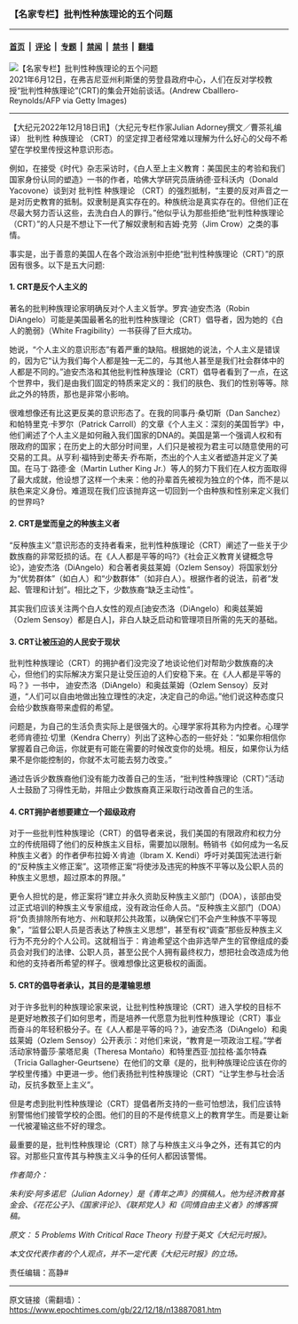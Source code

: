 ### 【名家专栏】批判性种族理论的五个问题

---

#### [首页](../../../..?n13887081) &nbsp;|&nbsp; [评论](../../../../../epoch-comment?n13887081) &nbsp;|&nbsp; [专题](../../../../../epoch-special?n13887081) &nbsp;|&nbsp; [禁闻](../../../../../epoch-news?n13887081) &nbsp;|&nbsp; [禁书](../../../../../books?n13887081) &nbsp;|&nbsp; [翻墙](https://github.com/gfw-breaker/nogfw/blob/master/README.md?n13887081)


<div><img alt="【名家专栏】批判性种族理论的五个问题" class="attachment-djy_600_400 size-djy_600_400 wp-post-image" src="https://i.epochtimes.com/assets/uploads/2022/12/id13887087-GettyImages-1233450533-1200x735-700x420-600x400.jpg"/>
<div class="caption">
 2021年6月12日，在弗吉尼亚州利斯堡的劳登县政府中心，人们在反对学校教授“批判性种族理论”(CRT)的集会开始前谈话。(Andrew Cballlero-Reynolds/AFP via Getty Images)
</div></div><hr/><div class="post_content" id="artbody" itemprop="articleBody">
 <!-- article content begin -->
 <p>
  【大纪元2022年12月18日讯】（大纪元专栏作家Julian Adorney撰文／曹茶礼编译）
  <ok href="https://www.epochtimes.com/gb/tag/%E6%89%B9%E5%88%A4%E6%80%A7.html">
   批判性
  </ok>
  <ok href="https://www.epochtimes.com/gb/tag/%E7%A7%8D%E6%97%8F%E7%90%86%E8%AE%BA.html">
   种族理论
  </ok>
  （CRT）的坚定捍卫者经常难以理解为什么好心的父母不希望在学校里传授这种意识形态。
 </p>
 <p>
  例如，在接受《时代》杂志采访时，《白人至上主义教育：美国民主的考验和我们国家身份认同的塑造》一书的作者，哈佛大学研究员唐纳德·亚科沃内（Donald Yacovone）谈到对
  <ok href="https://www.epochtimes.com/gb/tag/%E6%89%B9%E5%88%A4%E6%80%A7.html">
   批判性
  </ok>
  <ok href="https://www.epochtimes.com/gb/tag/%E7%A7%8D%E6%97%8F%E7%90%86%E8%AE%BA.html">
   种族理论
  </ok>
  （CRT）的强烈抵制，“主要的反对声音之一是对历史教育的抵制。奴隶制是真实存在的。种族统治是真实存在的。但他们正在尽最大努力否认这些，去洗白白人的罪行。”他似乎认为那些拒绝“批判性种族理论（CRT）”的人只是不想让下一代了解奴隶制和吉姆·克劳（Jim Crow）之类的事情。
 </p>
 <p>
  事实是，出于善意的美国人在各个政治派别中拒绝“批判性种族理论（CRT）”的原因有很多。以下是五大问题:
 </p>
 <h4>
  1. CRT是反个人主义的
 </h4>
 <p>
  著名的批判种族理论家明确反对个人主义哲学。罗宾·迪安杰洛（Robin DiAngelo）可能是美国最著名的批判性种族理论（CRT）倡导者，因为她的《白人的脆弱》（White Fragibility）一书获得了巨大成功。
 </p>
 <p>
  她说，“个人主义的意识形态”有着严重的缺陷。根据她的说法，个人主义是错误的，因为它“认为我们每个人都是独一无二的，与其他人甚至是我们社会群体中的人都是不同的。”迪安杰洛和其他批判性种族理论（CRT）倡导者看到了一点，在这个世界中，我们是由我们固定的特质来定义的：我们的肤色、我们的性别等等。除此之外的特质，那也是非常小影响。
 </p>
 <p>
  很难想像还有比这更反美的意识形态了。在我的同事丹·桑切斯（Dan Sanchez）和帕特里克·卡罗尔（Patrick Carroll）的文章《个人主义：深刻的美国哲学》中，他们阐述了个人主义是如何融入我们国家的DNA的。美国是第一个强调人权和有限政府的国家；在历史上的大部分时间里，人们只是被视为君主可以随意使用的可交易的工具。从亨利·福特到史蒂夫·乔布斯，杰出的个人主义者塑造并定义了美国。在马丁·路德·金（Martin Luther King Jr.）等人的努力下我们在人权方面取得了最大成就，他设想了这样一个未来：他的孙辈首先被视为独立的个体，而不是以肤色来定义身份。难道现在我们应该抛弃这一切回到一个由种族和性别来定义我们的世界吗?
 </p>
 <h4>
  2. CRT是堂而皇之的种族主义者
 </h4>
 <p>
  “反种族主义”意识形态的支持者看来，批判性种族理论（CRT）阐述了一些关于少数族裔的非常贬损的话。在《人人都是平等的吗?》《社会正义教育关键概念导论》，迪安杰洛（DiAngelo）和合著者奥兹莱姆（Ozlem Sensoy）将国家划分为“优势群体”（如白人）和“少数群体”（如非白人）。根据作者的说法，前者“发起、管理和计划”。相比之下，少数族裔“缺乏主动性”。
 </p>
 <p>
  其实我们应该关注两个白人女性的观点[迪安杰洛（DiAngelo）和奥兹莱姆（Ozlem Sensoy）都是白人]，非白人缺乏启动和管理项目所需的先天的基础。
 </p>
 <h4>
  3. CRT让被压迫的人民安于现状
 </h4>
 <p>
  批判性种族理论（CRT）的拥护者们没完没了地谈论他们对帮助少数族裔的决心，但他们的实际解决方案只是让受压迫的人们安稳下来。在《人人都是平等的吗？》一书中， 迪安杰洛（DiAngelo）和奥兹莱姆（Ozlem Sensoy）反对道，“人们可以自由地做出独立理性的决定，决定自己的命运。”他们说这种态度只会给少数族裔带来虚假的希望。
 </p>
 <p>
  问题是，为自己的生活负责实际上是很强大的。心理学家将其称为内控者。心理学老师肯德拉·切里（Kendra Cherry）列出了这种心态的一些好处：“如果你相信你掌握着自己命运，你就更有可能在需要的时候改变你的处境。相反，如果你认为结果不是你能控制的，你就不太可能去努力改变。”
 </p>
 <p>
  通过告诉少数族裔他们没有能力改善自己的生活，“批判性种族理论（CRT）”活动人士鼓励了习得性无助，并阻止少数族裔真正采取行动改善自己的生活。
 </p>
 <h4>
  4. CRT拥护者想要建立一个超级政府
 </h4>
 <p>
  对于一些批判性种族理论（CRT）的倡导者来说，我们美国的有限政府和权力分立的传统阻碍了他们的反种族主义目标，需要加以限制。畅销书《如何成为一名反种族主义者》的作者伊布拉姆·X·肯迪（Ibram X. Kendi）呼吁对美国宪法进行新的“反种族主义修正案”。这项修正案“将使涉及违宪的种族不平等以及公职人员的种族主义思想，超过原本的界限。”
 </p>
 <p>
  更令人担忧的是，修正案将“建立并永久资助反种族主义部门（DOA），该部由受过正式培训的种族主义专家组成，没有政治任命人员。“反种族主义部门（DOA）将“负责排除所有地方、州和联邦公共政策，以确保它们不会产生种族不平等现象”，“监督公职人员是否表达了种族主义思想”，甚至有权“调查”那些反种族主义行为不充分的个人公司。这就相当于：肯迪希望这个由非选举产生的官僚组成的委员会对我们的法律、公职人员，甚至公民个人拥有最终权力，想把社会改造成为他和他的支持者所希望的样子。很难想像比这更极权的画面。
 </p>
 <h4>
  5. CRT的倡导者承认，其目的是灌输思想
 </h4>
 <p>
  对于许多批判的种族理论家来说，让批判性种族理论（CRT）进入学校的目标不是更好地教孩子们如何思考，而是培养一代愿意为批判性种族理论（CRT）事业而奋斗的年轻积极分子。在《人人都是平等的吗？》，迪安杰洛（DiAngelo）和奥兹莱姆（Ozlem Sensoy）公开表示：对他们来说，“教育是一项政治工程。”学者活动家特蕾莎·蒙塔尼奥（Theresa Montaño）和特里西亚·加拉格·盖尔特森（Tricia Gallagher-Geurtsene）在他们的文章《是的，批判种族理论应该在你的学校里传播》中更进一步。他们表扬批判性种族理论（CRT）“让学生参与社会活动，反抗多数至上主义”。
 </p>
 <p>
  但是考虑到批判性种族理论（CRT）提倡者所支持的一些可怕想法，我们应该特别警惕他们接管学校的企图。他们的目的不是传统意义上的教育学生。而是要让新一代被灌输这些不好的理念。
 </p>
 <p>
  最重要的是，批判性种族理论（CRT）除了与种族主义斗争之外，还有其它的内容。对那些只宣传其与种族主义斗争的任何人都因该警惕。
 </p>
 <p>
  <em>
   作者简介：
  </em>
 </p>
 <p>
  <em>
   朱利安·阿多诺尼（Julian Adorney）是《青年之声》的撰稿人。他为经济教育基金会、《花花公子》、《国家评论》、《联邦党人》和《同情自由主义者》的博客撰稿。
  </em>
 </p>
 <p>
  <em>
   原文：
   <ok href="https://www.theepochtimes.com/5-problems-with-critical-race-theory_4914170.html" rel="noopener noreferrer" target="_blank">
    5 Problems With Critical Race Theory
   </ok>
   刊登于英文《大纪元时报》。
  </em>
 </p>
 <p>
  <em>
   本文仅代表作者的个人观点，并不一定代表《大纪元时报》的立场。
  </em>
 </p>
 <p>
  责任编辑：高静#
 </p>
 <!-- article content end -->
 <div id="below_article_ad">
 </div>
</div>


---

原文链接（需翻墙）：https://www.epochtimes.com/gb/22/12/18/n13887081.htm